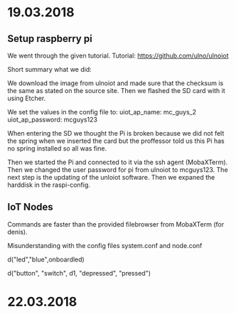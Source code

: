# 19.03.2018
## Setup raspberry pi
We went through the given tutorial.
Tutorial: https://github.com/ulno/ulnoiot

Short summary what we did:

We download the image from ulnoiot and made sure that the checksum is the same as stated on the source site.
Then we flashed the SD card with it using Etcher.

We set the values in the config file to:
uiot_ap_name:		mc_guys_2
uiot_ap_password:	mcguys123

When entering the SD we thought the Pi is broken because we did not felt the spring when we inserted the card but the proffessor told us this Pi has no spring installed so all was fine.

Then we started the Pi and connected to it via the ssh agent (MobaXTerm). Then we changed the user password for pi from ulnoiot to mcguys123.
The next step is the updating of the unloiot software.
Then we expaned the harddisk in the raspi-config.


## IoT Nodes

Commands are faster than the provided filebrowser from MobaXTerm (for denis).

Misunderstanding with the config files system.conf and node.conf

d("led","blue",onboardled)

d("button", "switch", d1, "depressed", "pressed")

# 22.03.2018
